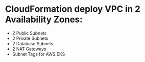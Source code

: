 # CloudFormation deploy VPC in 2 Availability Zones:

* 2 Public Subnets
* 2 Private Subnets
* 2 Database Subnets
* 2 NAT Gateways
* Subnet Tags for AWS EKS